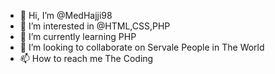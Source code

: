 - 👋 Hi, I’m @MedHajji98
- 👀 I’m interested in @HTML,CSS,PHP
- 🌱 I’m currently learning PHP
- 💞️ I’m looking to collaborate on Servale People in The World
- 📫 How to reach me The Coding

<!---
MedHajji98/MedHajji98 is a ✨ special ✨ repository because its `README.md` (this file) appears on your GitHub profile.
You can click the Preview link to take a look at your changes.
--->
